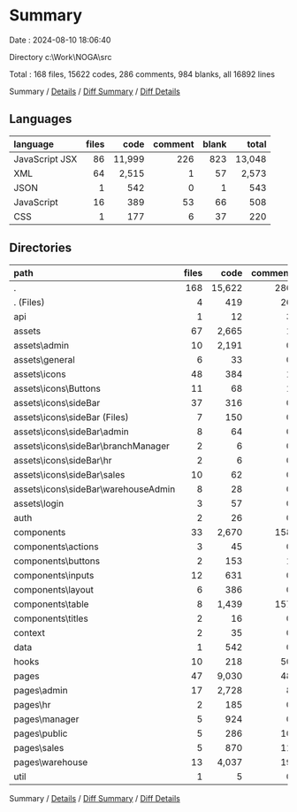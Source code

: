 # Summary

Date : 2024-08-10 18:06:40

Directory c:\\Work\\NOGA\\src

Total : 168 files,  15622 codes, 286 comments, 984 blanks, all 16892 lines

Summary / [Details](details.md) / [Diff Summary](diff.md) / [Diff Details](diff-details.md)

## Languages
| language | files | code | comment | blank | total |
| :--- | ---: | ---: | ---: | ---: | ---: |
| JavaScript JSX | 86 | 11,999 | 226 | 823 | 13,048 |
| XML | 64 | 2,515 | 1 | 57 | 2,573 |
| JSON | 1 | 542 | 0 | 1 | 543 |
| JavaScript | 16 | 389 | 53 | 66 | 508 |
| CSS | 1 | 177 | 6 | 37 | 220 |

## Directories
| path | files | code | comment | blank | total |
| :--- | ---: | ---: | ---: | ---: | ---: |
| . | 168 | 15,622 | 286 | 984 | 16,892 |
| . (Files) | 4 | 419 | 26 | 48 | 493 |
| api | 1 | 12 | 3 | 5 | 20 |
| assets | 67 | 2,665 | 1 | 66 | 2,732 |
| assets\\admin | 10 | 2,191 | 0 | 10 | 2,201 |
| assets\\general | 6 | 33 | 0 | 2 | 35 |
| assets\\icons | 48 | 384 | 1 | 50 | 435 |
| assets\\icons\\Buttons | 11 | 68 | 1 | 11 | 80 |
| assets\\icons\\sideBar | 37 | 316 | 0 | 39 | 355 |
| assets\\icons\\sideBar (Files) | 7 | 150 | 0 | 11 | 161 |
| assets\\icons\\sideBar\\admin | 8 | 64 | 0 | 6 | 70 |
| assets\\icons\\sideBar\\branchManager | 2 | 6 | 0 | 2 | 8 |
| assets\\icons\\sideBar\\hr | 2 | 6 | 0 | 2 | 8 |
| assets\\icons\\sideBar\\sales | 10 | 62 | 0 | 10 | 72 |
| assets\\icons\\sideBar\\warehouseAdmin | 8 | 28 | 0 | 8 | 36 |
| assets\\login | 3 | 57 | 0 | 4 | 61 |
| auth | 2 | 26 | 0 | 7 | 33 |
| components | 33 | 2,670 | 158 | 227 | 3,055 |
| components\\actions | 3 | 45 | 0 | 11 | 56 |
| components\\buttons | 2 | 153 | 1 | 11 | 165 |
| components\\inputs | 12 | 631 | 0 | 67 | 698 |
| components\\layout | 6 | 386 | 0 | 24 | 410 |
| components\\table | 8 | 1,439 | 157 | 106 | 1,702 |
| components\\titles | 2 | 16 | 0 | 8 | 24 |
| context | 2 | 35 | 0 | 11 | 46 |
| data | 1 | 542 | 0 | 1 | 543 |
| hooks | 10 | 218 | 50 | 48 | 316 |
| pages | 47 | 9,030 | 48 | 569 | 9,647 |
| pages\\admin | 17 | 2,728 | 8 | 173 | 2,909 |
| pages\\hr | 2 | 185 | 0 | 15 | 200 |
| pages\\manager | 5 | 924 | 0 | 46 | 970 |
| pages\\public | 5 | 286 | 10 | 27 | 323 |
| pages\\sales | 5 | 870 | 11 | 68 | 949 |
| pages\\warehouse | 13 | 4,037 | 19 | 240 | 4,296 |
| util | 1 | 5 | 0 | 2 | 7 |

Summary / [Details](details.md) / [Diff Summary](diff.md) / [Diff Details](diff-details.md)